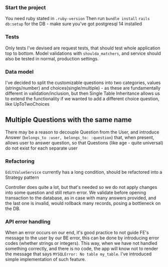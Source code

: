 ### Start the project

You need ruby stated in `.ruby-version`
Then run `bundle install`
`rails db:setup` for the DB - make sure you've got postgresql 14 installed

### Tests

Only tests I've devised are request tests, that should test whole application top to bottom.
Model validations with `shoulda_matchers`, and service should also be tested in normal, production settings.

### Data model

I've decided to split the customizable questions into two categories, values (strings/number) and choices(single/multiple) - as these are fundamentally different in validation/inclusion, but then Single Table Inheritance allows us to extend the functionality if we wanted to add a different choice question, like UpToTwoChoices

## Multiple Questions with the same name

There may be a reason to decouple Question from the User, and introduce Answer (`belongs_to :user, belongs_to: :question`) that, when present, allows user to answer question, so that Questions (like age - quite universal) do not exist for each separate user

### Refactoring 

`EditValueService` currently has a long condition, should be refactored into a Strategy pattern

Controller does quite a lot, but that's needed so we do not apply changes into some question and still return error.
We validate before opening transaction to the database, as in case with many answers provided, and the last one is invalid, would rollback many records, posing a bottleneck on the DB.

### API error handling

When an error occurs on our end, it's good practice to not guide FE's message to the user by our BE error, this can be done by introducing error codes (whether strings or integers). This way, when we have not handled something correctly, and there is no code, the app will know not to render the message that says `MYSQLError: No table my_table`.
I've introduced simple implementation of such feature.
